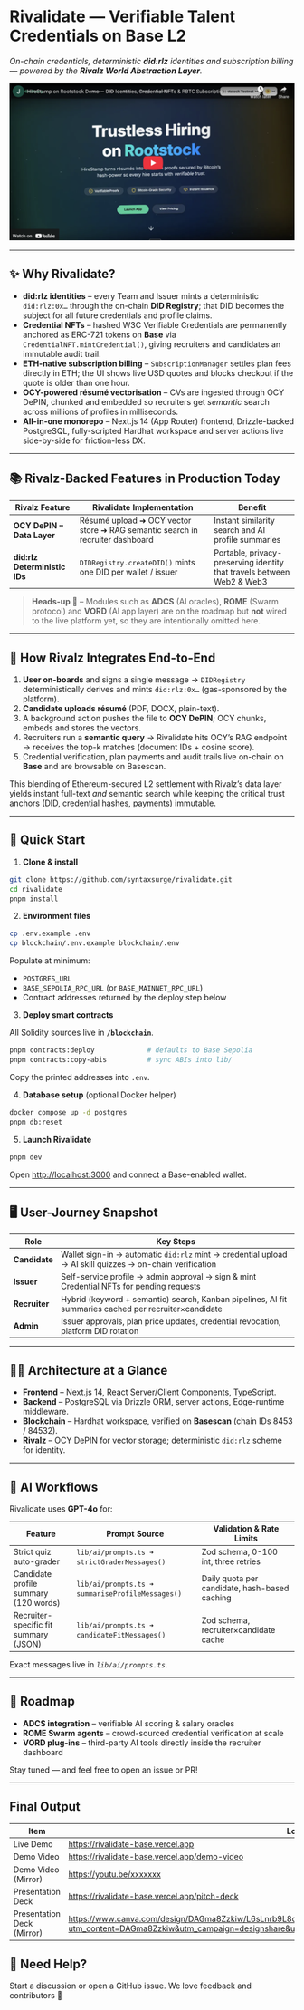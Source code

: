 # **Rivalidate — Verifiable Talent Credentials on Base L2**

_On-chain credentials, deterministic **did:rlz** identities and subscription billing — powered by the **Rivalz World Abstraction Layer**._

[![Rivalidate Demo](public/images/rivalidate-demo.png)](https://youtu.be/xxxxxxx)

---

## ✨ Why Rivalidate?

- **did:rlz identities** – every Team and Issuer mints a deterministic `did:rlz:0x…` through the on-chain **DID Registry**; that DID becomes the subject for all future credentials and profile claims.
- **Credential NFTs** – hashed W3C Verifiable Credentials are permanently anchored as ERC-721 tokens on **Base** via `CredentialNFT.mintCredential()`, giving recruiters and candidates an immutable audit trail.
- **ETH-native subscription billing** – `SubscriptionManager` settles plan fees directly in ETH; the UI shows live USD quotes and blocks checkout if the quote is older than one hour.
- **OCY-powered résumé vectorisation** – CVs are ingested through OCY DePIN, chunked and embedded so recruiters get *semantic* search across millions of profiles in milliseconds.
- **All-in-one monorepo** – Next.js 14 (App Router) frontend, Drizzle-backed PostgreSQL, fully-scripted Hardhat workspace and server actions live side-by-side for friction-less DX.

---

## 📚 Rivalz-Backed Features in Production Today

| Rivalz Feature | Rivalidate Implementation | Benefit |
| -------------- | ------------------------- | ------- |
| **OCY DePIN – Data Layer** | Résumé upload ➜ OCY vector store ➜ RAG semantic search in recruiter dashboard | Instant similarity search and AI profile summaries |
| **did:rlz Deterministic IDs** | `DIDRegistry.createDID()` mints one DID per wallet / issuer | Portable, privacy-preserving identity that travels between Web2 & Web3 |

> **Heads-up 🚧** – Modules such as **ADCS** (AI oracles), **ROME** (Swarm protocol) and **VORD** (AI app layer) are on the roadmap but **not** wired to the live platform yet, so they are intentionally omitted here.

---

## 🔄 How Rivalz Integrates End-to-End

1. **User on-boards** and signs a single message → `DIDRegistry` deterministically derives and mints `did:rlz:0x…` (gas-sponsored by the platform).
2. **Candidate uploads résumé** (PDF, DOCX, plain-text).
3. A background action pushes the file to **OCY DePIN**; OCY chunks, embeds and stores the vectors.
4. Recruiters run a **semantic query** → Rivalidate hits OCY’s RAG endpoint → receives the top-k matches (document IDs + cosine score).
5. Credential verification, plan payments and audit trails live on-chain on **Base** and are browsable on Basescan.

This blending of Ethereum-secured L2 settlement with Rivalz’s data layer yields instant full-text *and* semantic search while keeping the critical trust anchors (DID, credential hashes, payments) immutable.

---

## 🚀 Quick Start

1. **Clone & install**

~~~bash
git clone https://github.com/syntaxsurge/rivalidate.git
cd rivalidate
pnpm install
~~~

2. **Environment files**

~~~bash
cp .env.example .env
cp blockchain/.env.example blockchain/.env
~~~

Populate at minimum:

- `POSTGRES_URL`
- `BASE_SEPOLIA_RPC_URL` (or `BASE_MAINNET_RPC_URL`)
- Contract addresses returned by the deploy step below

3. **Deploy smart contracts**

All Solidity sources live in **`/blockchain`**.

~~~bash
pnpm contracts:deploy             # defaults to Base Sepolia
pnpm contracts:copy-abis          # sync ABIs into lib/
~~~

Copy the printed addresses into `.env`.

4. **Database setup** (optional Docker helper)

~~~bash
docker compose up -d postgres
pnpm db:reset
~~~

5. **Launch Rivalidate**

~~~bash
pnpm dev
~~~

Open <http://localhost:3000> and connect a Base-enabled wallet.

---

## 🖥 User-Journey Snapshot

| Role | Key Steps |
| ---- | --------- |
| **Candidate** | Wallet sign-in → automatic `did:rlz` mint → credential upload → AI skill quizzes → on-chain verification |
| **Issuer** | Self-service profile → admin approval → sign & mint Credential NFTs for pending requests |
| **Recruiter** | Hybrid (keyword + semantic) search, Kanban pipelines, AI fit summaries cached per recruiter×candidate |
| **Admin** | Issuer approvals, plan price updates, credential revocation, platform DID rotation |

---

## 🧑‍💻 Architecture at a Glance

- **Frontend** – Next.js 14, React Server/Client Components, TypeScript.
- **Backend** – PostgreSQL via Drizzle ORM, server actions, Edge-runtime middleware.
- **Blockchain** – Hardhat workspace, verified on **Basescan** (chain IDs 8453 / 84532).
- **Rivalz** – OCY DePIN for vector storage; deterministic `did:rlz` scheme for identity.

---

## 🧠 AI Workflows

Rivalidate uses **GPT-4o** for:

| Feature | Prompt Source | Validation & Rate Limits |
| ------- | ------------- | ------------------------ |
| Strict quiz auto-grader | `lib/ai/prompts.ts ➜ strictGraderMessages()` | Zod schema, 0-100 int, three retries |
| Candidate profile summary (120 words) | `lib/ai/prompts.ts ➜ summariseProfileMessages()` | Daily quota per candidate, hash-based caching |
| Recruiter-specific fit summary (JSON) | `lib/ai/prompts.ts ➜ candidateFitMessages()` | Zod schema, recruiter×candidate cache |

Exact messages live in *`lib/ai/prompts.ts`*.

---

## 📡 Roadmap

- **ADCS integration** – verifiable AI scoring & salary oracles
- **ROME Swarm agents** – crowd-sourced credential verification at scale
- **VORD plug-ins** – third-party AI tools directly inside the recruiter dashboard

Stay tuned — and feel free to open an issue or PR!

---

## Final Output

| Item                       | Location                                                                                                                                                                        |
| -------------------------- | ------------------------------------------------------------------------------------------------------------------------------------------------------------------------------- |
| Live Demo                  | https://rivalidate-base.vercel.app                                                                                                                                                           |
| Demo Video                 | https://rivalidate-base.vercel.app/demo-video                                                                                                                                                |
| Demo Video (Mirror)        | https://youtu.be/xxxxxxx                                                                                                                                                    |
| Presentation Deck          | https://rivalidate-base.vercel.app/pitch-deck                                                                                                                                                |
| Presentation Deck (Mirror) | https://www.canva.com/design/DAGma8Zzkiw/L6sLnrb9L8qyjxhDGsnSyg/view?utm_content=DAGma8Zzkiw&utm_campaign=designshare&utm_medium=link2&utm_source=uniquelinks&utlId=h570be312c9 |


## 🙋 Need Help?

Start a discussion or open a GitHub issue. We love feedback and contributors 💙